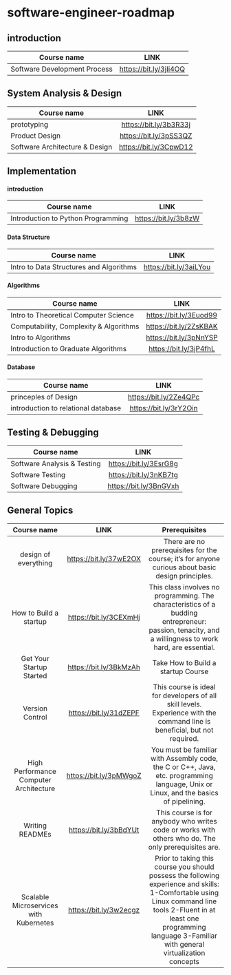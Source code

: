 # software-engineer-roadmap

## introduction
| Course name | LINK |
|----------|:-------------:|
| Software Development Process |    https://bit.ly/3jIi4OQ  |

## System Analysis & Design
| Course name | LINK |
|----------|:-------------:|
| prototyping |    https://bit.ly/3b3R33j  |
| Product Design |    https://bit.ly/3pSS3QZ  |
|Software Architecture & Design  |   https://bit.ly/3CpwD12  |


## Implementation

#### introduction
| Course name | LINK |
|----------|:-------------:|
| Introduction to Python Programming	 | https://bit.ly/3b8zW  

#### Data Structure
| Course name | LINK |
|----------|:-------------:|
| Intro to Data Structures and Algorithms		 | https://bit.ly/3aiLYou

#### Algorithms
| Course name | LINK |
|----------|:-------------:|
| Intro to Theoretical Computer Science |  https://bit.ly/3Euod99  |
| Computability, Complexity & Algorithms |  https://bit.ly/2ZsKBAK  |
|Intro to Algorithms  |   https://bit.ly/3pNnYSP  |
|Introduction to Graduate Algorithms  |   https://bit.ly/3jP4fhL  |

#### Database
| Course name | LINK |
|----------|:-------------:|
| princeples of Design	 |    https://bit.ly/2Ze4QPc  |
| introduction to relational database	 |    https://bit.ly/3rY2Oin  |


## Testing & Debugging
| Course name | LINK |
|----------|:-------------:|
| Software Analysis & Testing |    https://bit.ly/3EsrG8g  |
| Software Testing |    https://bit.ly/3nKB7tg  |
|Software Debugging  |   https://bit.ly/3BnGVxh  |


## General Topics
| Course name | LINK | Prerequisites
|:----------------:|:-------------:|:-------------------:|
| design of everything |  https://bit.ly/37wE2OX | There are no prerequisites for the course; it’s for anyone curious about basic design principles.
| How to Build a startup |  https://bit.ly/3CEXmHj | This class involves no programming. The characteristics of a budding entrepreneur: passion, tenacity, and a willingness to work hard, are essential.
| Get Your Startup Started | https://bit.ly/3BkMzAh | Take How to Build a startup Course
| Version Control |  https://bit.ly/31dZEPF | This course is ideal for developers of all skill levels. Experience with the command line is beneficial, but not required.
| High Performance Computer Architecture |  https://bit.ly/3pMWgoZ | You must be familiar with Assembly code, the C or C++, Java, etc. programming language, Unix or Linux, and the basics of pipelining.
| Writing READMEs |  https://bit.ly/3bBdYUt | This course is for anybody who writes code or works with others who do. The only prerequisites are.
| Scalable Microservices with Kubernetes |  https://bit.ly/3w2ecgz | Prior to taking this course you should possess the following experience and skills: 1-Comfortable using Linux command line tools 2-Fluent in at least one programming language 3-Familiar with general virtualization concepts



